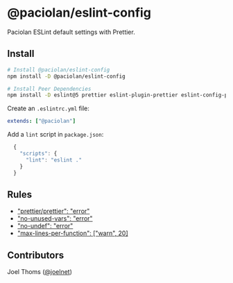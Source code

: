 # @paciolan/eslint-config

Paciolan ESLint default settings with Prettier.

## Install

```bash
# Install @paciolan/eslint-config
npm install -D @paciolan/eslint-config

# Install Peer Dependencies
npm install -D eslint@5 prettier eslint-plugin-prettier eslint-config-prettier
```

Create an `.eslintrc.yml` file:

```yaml
extends: ["@paciolan"]
```

Add a `lint` script in `package.json`:

```javascript
  {
    "scripts": {
      "lint": "eslint ."
    }
  }
```

## Rules

- ["prettier/prettier": "error"](https://github.com/prettier/eslint-config-prettier)
- ["no-unused-vars": "error"](https://eslint.org/docs/rules/no-unused-vars)
- ["no-undef": "error"](https://eslint.org/docs/rules/no-undef)
- ["max-lines-per-function": ["warn", 20]](https://eslint.org/docs/rules/max-lines-per-function)

## Contributors

Joel Thoms ([@joelnet](https://twitter.com/joelnet))
